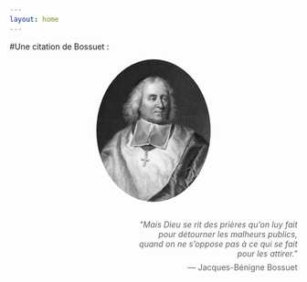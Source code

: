 ```yaml
---
layout: home
---
```


#Une citation de Bossuet : 

<div style="text-align: center; margin-bottom: 2em;">
  <img src="/assets/bossuet_photo.jpg" alt="Photo de Jacques-Bénigne Bossuet" style="width: 200px; border-radius: 50%;">
</div>

<div style="max-width: 60%; margin-left: auto; margin-right: 0; text-align: right;">
  <blockquote style="border: none; padding: 0;">
    <p style="margin-bottom: 0.5em; font-style: italic;">"Mais Dieu se rit des prières qu’on luy fait pour détourner les malheurs publics, quand on ne s’oppose pas à ce qui se fait pour les attirer."</p>
    <footer>— Jacques-Bénigne Bossuet</footer>
  </blockquote>
</div>

<br>
